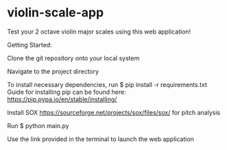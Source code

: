 # violin-scale-app
Test your 2 octave violin major scales using this web application!

Getting Started:

Clone the git repository onto your local system

Navigate to the project directory

To install necessary dependencies, run 
$ pip install -r requirements.txt 
Guide for installing pip can be found here: https://pip.pypa.io/en/stable/installing/

Install SOX https://sourceforge.net/projects/sox/files/sox/ for pitch analysis

Run 
$ python main.py

Use the link provided in the terminal to launch the web application
